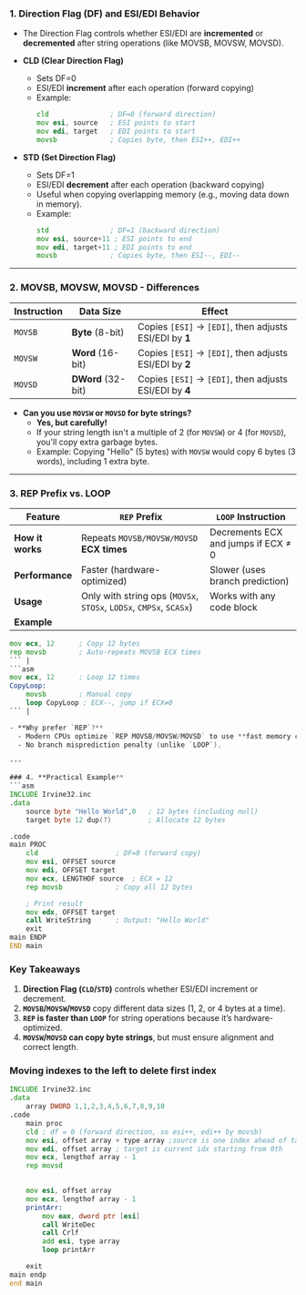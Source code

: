 ### 1. **Direction Flag (DF) and ESI/EDI Behavior**
- The Direction Flag controls whether ESI/EDI are **incremented** or **decremented** after string operations (like MOVSB, MOVSW, MOVSD).
- **CLD (Clear Direction Flag)**  
  - Sets DF=0  
  - ESI/EDI **increment** after each operation (forward copying)  
  - Example:  
    ```asm
    cld               ; DF=0 (forward direction)
    mov esi, source   ; ESI points to start
    mov edi, target   ; EDI points to start
    movsb             ; Copies byte, then ESI++, EDI++
    ```
  
- **STD (Set Direction Flag)**  
  - Sets DF=1  
  - ESI/EDI **decrement** after each operation (backward copying)  
  - Useful when copying overlapping memory (e.g., moving data down in memory).  
  - Example:  
    ```asm
    std               ; DF=1 (backward direction)
    mov esi, source+11 ; ESI points to end
    mov edi, target+11 ; EDI points to end
    movsb             ; Copies byte, then ESI--, EDI--
    ```

---

### 2. **MOVSB, MOVSW, MOVSD - Differences**
| Instruction | Data Size | Effect |
|-------------|----------|--------|
| `MOVSB`     | **Byte** (8-bit)  | Copies `[ESI]` → `[EDI]`, then adjusts ESI/EDI by **1** |
| `MOVSW`     | **Word** (16-bit) | Copies `[ESI]` → `[EDI]`, then adjusts ESI/EDI by **2** |
| `MOVSD`     | **DWord** (32-bit)| Copies `[ESI]` → `[EDI]`, then adjusts ESI/EDI by **4** |

- **Can you use `MOVSW` or `MOVSD` for byte strings?**  
  - **Yes, but carefully!**  
  - If your string length isn't a multiple of 2 (for `MOVSW`) or 4 (for `MOVSD`), you'll copy extra garbage bytes.  
  - Example: Copying "Hello" (5 bytes) with `MOVSW` would copy 6 bytes (3 words), including 1 extra byte.  

---

### 3. **REP Prefix vs. LOOP**
| Feature       | `REP` Prefix | `LOOP` Instruction |
|--------------|-------------|-------------------|
| **How it works** | Repeats `MOVSB/MOVSW/MOVSD` **ECX times** | Decrements ECX and jumps if ECX ≠ 0 |
| **Performance** | Faster (hardware-optimized) | Slower (uses branch prediction) |
| **Usage** | Only with string ops (`MOVSx`, `STOSx`, `LODSx`, `CMPSx`, `SCASx`) | Works with any code block |
| **Example** |  
```asm
mov ecx, 12      ; Copy 12 bytes
rep movsb        ; Auto-repeats MOVSB ECX times
``` |  
```asm
mov ecx, 12      ; Loop 12 times
CopyLoop:
    movsb        ; Manual copy
    loop CopyLoop ; ECX--, jump if ECX≠0
``` |

- **Why prefer `REP`?**  
  - Modern CPUs optimize `REP MOVSB/MOVSW/MOVSD` to use **fast memory copy routines** (like `memcpy`).  
  - No branch misprediction penalty (unlike `LOOP`).  

---

### 4. **Practical Example**
```asm
INCLUDE Irvine32.inc
.data
    source byte "Hello World",0   ; 12 bytes (including null)
    target byte 12 dup(?)         ; Allocate 12 bytes

.code
main PROC
    cld                   ; DF=0 (forward copy)
    mov esi, OFFSET source
    mov edi, OFFSET target
    mov ecx, LENGTHOF source  ; ECX = 12
    rep movsb             ; Copy all 12 bytes

    ; Print result
    mov edx, OFFSET target
    call WriteString      ; Output: "Hello World"
    exit
main ENDP
END main
```

### **Key Takeaways**
1. **Direction Flag (`CLD`/`STD`)** controls whether ESI/EDI increment or decrement.
2. **`MOVSB`/`MOVSW`/`MOVSD`** copy different data sizes (1, 2, or 4 bytes at a time).
3. **`REP` is faster than `LOOP`** for string operations because it’s hardware-optimized.
4. **`MOVSW`/`MOVSD` can copy byte strings**, but must ensure alignment and correct length.

### Moving indexes to the left to delete first index

```asm
INCLUDE Irvine32.inc
.data
	array DWORD 1,1,2,3,4,5,6,7,8,9,10
.code
	main proc
    cld ; df = 0 (forward direction, so esi++, edi++ by movsb)
	mov esi, offset array + type array ;source is one index ahead of target
	mov edi, offset array ; target is current idx starting from 0th
	mov ecx, lengthof array - 1
	rep movsd

	
	mov esi, offset array
	mov ecx, lengthof array - 1
	printArr:
		mov eax, dword ptr [esi]
		call WriteDec
		call Crlf
		add esi, type array
		loop printArr

	exit
main endp
end main
```
